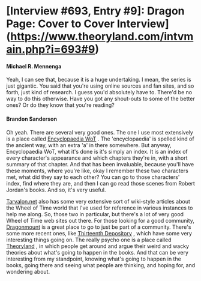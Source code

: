 # [Interview #693, Entry #9]: Dragon Page: Cover to Cover Interview](https://www.theoryland.com/intvmain.php?i=693#9)

#### Michael R. Mennenga

Yeah, I can see that, because it is a huge undertaking. I mean, the series is just gigantic. You said that you're using online sources and fan sites, and so forth, just kind of research. I guess you'd absolutely have to. There'd be no way to do this otherwise. Have you got any shout-outs to some of the better ones? Or do they know that you're reading?

#### Brandon Sanderson

Oh yeah. There are several very good ones. The one I use most extensively is a place called
[Encyclopaedia WoT](http://encyclopaedia-wot.org)
. The 'encyclopaedia' is spelled kind of the ancient way, with an extra 'a' in there somewhere. But anyway, Encyclopaedia WoT, what it's done is it's simply an index. It is an index of every character's appearance and which chapters they're in, with a short summary of that chapter. And that has been invaluable, because you'll have these moments, where you're like, okay I remember these two characters met, what did they say to each other? You can go to those characters' index, find where they are, and then I can go read those scenes from Robert Jordan's books. And so, it's very useful.

[Tarvalon.net](http://tarvalon.net)
also has some very extensive sort of wiki-style articles about the Wheel of Time world that I've used for reference in various instances to help me along. So, those two in particular, but there's a lot of very good Wheel of Time web sites out there. For those looking for a good community,
[Dragonmount](http://dragonmount.com)
is a great place to go to just be part of a community. There's some more recent ones, like
[Thirteenth Depository](http://13depository.blogspot.com/)
, which have some very interesting things going on. The really psycho one is a place called
[Theoryland](http://www.theoryland.com/vbulletin/)
, in which people get around and argue their weird and wacky theories about what's going to happen in the books. And that can be very interesting from my standpoint, knowing what's going to happen in the books, going there and seeing what people are thinking, and hoping for, and wondering about.

